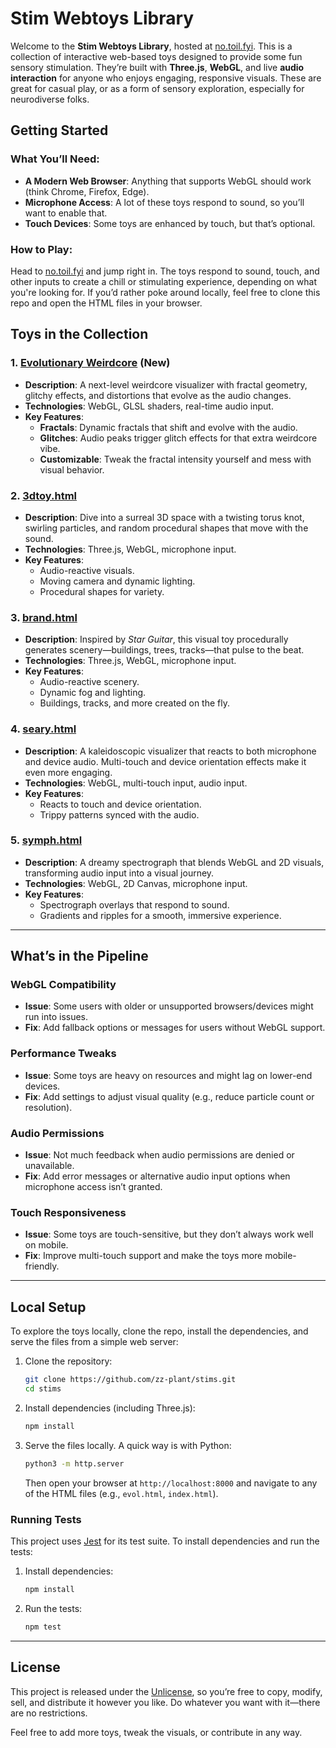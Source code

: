 # Stim Webtoys Library

Welcome to the **Stim Webtoys Library**, hosted at [no.toil.fyi](https://no.toil.fyi). This is a collection of interactive web-based toys designed to provide some fun sensory stimulation. They’re built with **Three.js**, **WebGL**, and live **audio interaction** for anyone who enjoys engaging, responsive visuals. These are great for casual play, or as a form of sensory exploration, especially for neurodiverse folks.

## Getting Started

### What You’ll Need:
- **A Modern Web Browser**: Anything that supports WebGL should work (think Chrome, Firefox, Edge).
- **Microphone Access**: A lot of these toys respond to sound, so you’ll want to enable that.
- **Touch Devices**: Some toys are enhanced by touch, but that’s optional.

### How to Play:
Head to [no.toil.fyi](https://no.toil.fyi) and jump right in. The toys respond to sound, touch, and other inputs to create a chill or stimulating experience, depending on what you're looking for. If you’d rather poke around locally, feel free to clone this repo and open the HTML files in your browser.

## Toys in the Collection

### 1. [**Evolutionary Weirdcore**](https://no.toil.fyi/evol.html) (New)
- **Description**: A next-level weirdcore visualizer with fractal geometry, glitchy effects, and distortions that evolve as the audio changes.
- **Technologies**: WebGL, GLSL shaders, real-time audio input.
- **Key Features**:
  - **Fractals**: Dynamic fractals that shift and evolve with the audio.
  - **Glitches**: Audio peaks trigger glitch effects for that extra weirdcore vibe.
  - **Customizable**: Tweak the fractal intensity yourself and mess with visual behavior.

### 2. [**3dtoy.html**](https://no.toil.fyi/3dtoy.html)
- **Description**: Dive into a surreal 3D space with a twisting torus knot, swirling particles, and random procedural shapes that move with the sound.
- **Technologies**: Three.js, WebGL, microphone input.
- **Key Features**:
  - Audio-reactive visuals.
  - Moving camera and dynamic lighting.
  - Procedural shapes for variety.

### 3. [**brand.html**](https://no.toil.fyi/brand.html)
- **Description**: Inspired by *Star Guitar*, this visual toy procedurally generates scenery—buildings, trees, tracks—that pulse to the beat.
- **Technologies**: Three.js, WebGL, microphone input.
- **Key Features**:
  - Audio-reactive scenery.
  - Dynamic fog and lighting.
  - Buildings, tracks, and more created on the fly.

### 4. [**seary.html**](https://no.toil.fyi/seary.html)
- **Description**: A kaleidoscopic visualizer that reacts to both microphone and device audio. Multi-touch and device orientation effects make it even more engaging.
- **Technologies**: WebGL, multi-touch input, audio input.
- **Key Features**:
  - Reacts to touch and device orientation.
  - Trippy patterns synced with the audio.

### 5. [**symph.html**](https://no.toil.fyi/symph.html)
- **Description**: A dreamy spectrograph that blends WebGL and 2D visuals, transforming audio input into a visual journey.
- **Technologies**: WebGL, 2D Canvas, microphone input.
- **Key Features**:
  - Spectrograph overlays that respond to sound.
  - Gradients and ripples for a smooth, immersive experience.

---

## What’s in the Pipeline

### **WebGL Compatibility**
- **Issue**: Some users with older or unsupported browsers/devices might run into issues.
- **Fix**: Add fallback options or messages for users without WebGL support.

### **Performance Tweaks**
- **Issue**: Some toys are heavy on resources and might lag on lower-end devices.
- **Fix**: Add settings to adjust visual quality (e.g., reduce particle count or resolution).

### **Audio Permissions**
- **Issue**: Not much feedback when audio permissions are denied or unavailable.
- **Fix**: Add error messages or alternative audio input options when microphone access isn’t granted.

### **Touch Responsiveness**
- **Issue**: Some toys are touch-sensitive, but they don’t always work well on mobile.
- **Fix**: Improve multi-touch support and make the toys more mobile-friendly.

---

## Local Setup

To explore the toys locally, clone the repo, install the dependencies, and serve the files from a simple web server:

1. Clone the repository:
   ```bash
   git clone https://github.com/zz-plant/stims.git
   cd stims
   ```

2. Install dependencies (including Three.js):
   ```bash
   npm install
   ```

3. Serve the files locally. A quick way is with Python:
   ```bash
   python3 -m http.server
   ```

   Then open your browser at `http://localhost:8000` and navigate to any of the HTML files (e.g., `evol.html`, `index.html`).

### Running Tests

This project uses [Jest](https://jestjs.io/) for its test suite. To install
dependencies and run the tests:

1. Install dependencies:
   ```bash
   npm install
   ```

2. Run the tests:
   ```bash
   npm test
   ```

---

## License

This project is released under the [Unlicense](https://unlicense.org/), so you’re free to copy, modify, sell, and distribute it however you like. Do whatever you want with it—there are no restrictions. 

Feel free to add more toys, tweak the visuals, or contribute in any way.
